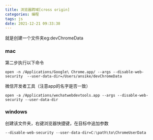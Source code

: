 ```yaml
---
title: 浏览器跨域[cross origin]
categories: 编程
tags: js
date: 2021-12-21 09:33:38
---
```


就是创建一个文件夹eg:devChromeData

### mac
第二步执行以下命令
```shell
open -n /Applications/Google\ Chrome.app/ --args --disable-web-security  --user-data-dir=/Users/ansike/devChromeData
```

微信开发者工具（注意app的名字是否一致）
```shell
open -a /Applications/wechatwebdevtools.app --args --disable-web-security --user-data-dir
```
### windows 
创建该文件夹，右键浏览器快捷键，在目标中追加参数

```shell
--disable-web-security --user-data-dir=C:\path\to\ChromeUserData
```